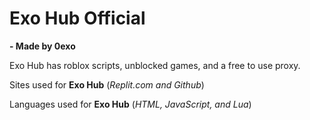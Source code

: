 # Exo Hub Official

**- Made by 0exo**

Exo Hub has roblox scripts, unblocked games, and a free to use proxy.


Sites used for **Exo Hub** (*Replit.com and Github*)

Languages used for **Exo Hub** (*HTML, JavaScript, and Lua*)
